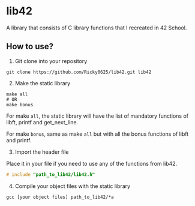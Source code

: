 # lib42

A library that consists of C library functions that I recreated in 42 School.

## How to use?

1. Git clone into your repository

```shell
git clone https://github.com/Ricky0625/lib42.git lib42
```

2. Make the static library

```shell
make all
# OR
make bonus
```

For make `all`, the static library will have the list of mandatory functions of libft, printf and get_next_line.

For make `bonus`, same as make `all` but with all the bonus functions of libft and printf.

3. Import the header file

Place it in your file if you need to use any of the functions from lib42.

```c
# include "path_to_lib42/lib42.h"
```

4. Compile your object files with the static library

```shell
gcc [your object files] path_to_lib42/*a
```
